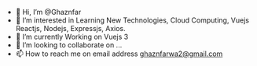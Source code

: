 - 👋 Hi, I’m @Ghaznfar
- 👀 I’m interested in Learning New Technologies, Cloud Computing, Vuejs Reactjs, Nodejs, Expressjs, Axios.
- 🌱 I’m currently Working on Vuejs 3
- 💞️ I’m looking to collaborate on ...
- 📫 How to reach me on email address ghaznfarwa2@gmail.com

<!---
Ghaznfar/Ghaznfar is a ✨ special ✨ repository because its `README.md` (this file) appears on your GitHub profile.
You can click the Preview link to take a look at your changes.
--->

